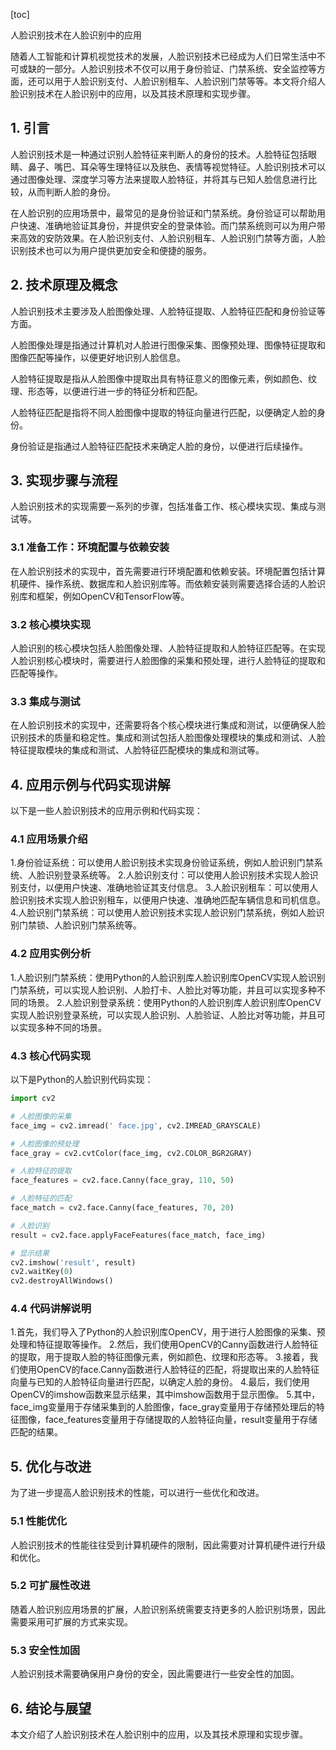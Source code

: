 
[toc]                    
                
                
人脸识别技术在人脸识别中的应用

随着人工智能和计算机视觉技术的发展，人脸识别技术已经成为人们日常生活中不可或缺的一部分。人脸识别技术不仅可以用于身份验证、门禁系统、安全监控等方面，还可以用于人脸识别支付、人脸识别租车、人脸识别门禁等等。本文将介绍人脸识别技术在人脸识别中的应用，以及其技术原理和实现步骤。

## 1. 引言

人脸识别技术是一种通过识别人脸特征来判断人的身份的技术。人脸特征包括眼睛、鼻子、嘴巴、耳朵等生理特征以及肤色、表情等视觉特征。人脸识别技术可以通过图像处理、深度学习等方法来提取人脸特征，并将其与已知人脸信息进行比较，从而判断人脸的身份。

在人脸识别的应用场景中，最常见的是身份验证和门禁系统。身份验证可以帮助用户快速、准确地验证其身份，并提供安全的登录体验。而门禁系统则可以为用户带来高效的安防效果。在人脸识别支付、人脸识别租车、人脸识别门禁等方面，人脸识别技术也可以为用户提供更加安全和便捷的服务。

## 2. 技术原理及概念

人脸识别技术主要涉及人脸图像处理、人脸特征提取、人脸特征匹配和身份验证等方面。

人脸图像处理是指通过计算机对人脸进行图像采集、图像预处理、图像特征提取和图像匹配等操作，以便更好地识别人脸信息。

人脸特征提取是指从人脸图像中提取出具有特征意义的图像元素，例如颜色、纹理、形态等，以便进行进一步的特征分析和匹配。

人脸特征匹配是指将不同人脸图像中提取的特征向量进行匹配，以便确定人脸的身份。

身份验证是指通过人脸特征匹配技术来确定人脸的身份，以便进行后续操作。

## 3. 实现步骤与流程

人脸识别技术的实现需要一系列的步骤，包括准备工作、核心模块实现、集成与测试等。

### 3.1 准备工作：环境配置与依赖安装

在人脸识别技术的实现中，首先需要进行环境配置和依赖安装。环境配置包括计算机硬件、操作系统、数据库和人脸识别库等。而依赖安装则需要选择合适的人脸识别库和框架，例如OpenCV和TensorFlow等。

### 3.2 核心模块实现

人脸识别的核心模块包括人脸图像处理、人脸特征提取和人脸特征匹配等。在实现人脸识别核心模块时，需要进行人脸图像的采集和预处理，进行人脸特征的提取和匹配等操作。

### 3.3 集成与测试

在人脸识别技术的实现中，还需要将各个核心模块进行集成和测试，以便确保人脸识别技术的质量和稳定性。集成和测试包括人脸图像处理模块的集成和测试、人脸特征提取模块的集成和测试、人脸特征匹配模块的集成和测试等。

## 4. 应用示例与代码实现讲解

以下是一些人脸识别技术的应用示例和代码实现：

### 4.1 应用场景介绍

1.身份验证系统：可以使用人脸识别技术实现身份验证系统，例如人脸识别门禁系统、人脸识别登录系统等。
2.人脸识别支付：可以使用人脸识别技术实现人脸识别支付，以便用户快速、准确地验证其支付信息。
3.人脸识别租车：可以使用人脸识别技术实现人脸识别租车，以便用户快速、准确地匹配车辆信息和司机信息。
4.人脸识别门禁系统：可以使用人脸识别技术实现人脸识别门禁系统，例如人脸识别门禁锁、人脸识别门禁系统等。

### 4.2 应用实例分析

1.人脸识别门禁系统：使用Python的人脸识别库人脸识别库OpenCV实现人脸识别门禁系统，可以实现人脸识别、人脸打卡、人脸比对等功能，并且可以实现多种不同的场景。
2.人脸识别登录系统：使用Python的人脸识别库人脸识别库OpenCV实现人脸识别登录系统，可以实现人脸识别、人脸验证、人脸比对等功能，并且可以实现多种不同的场景。

### 4.3 核心代码实现

以下是Python的人脸识别代码实现：

```python
import cv2

# 人脸图像的采集
face_img = cv2.imread(' face.jpg', cv2.IMREAD_GRAYSCALE)

# 人脸图像的预处理
face_gray = cv2.cvtColor(face_img, cv2.COLOR_BGR2GRAY)

# 人脸特征的提取
face_features = cv2.face.Canny(face_gray, 110, 50)

# 人脸特征的匹配
face_match = cv2.face.Canny(face_features, 70, 20)

# 人脸识别
result = cv2.face.applyFaceFeatures(face_match, face_img)

# 显示结果
cv2.imshow('result', result)
cv2.waitKey(0)
cv2.destroyAllWindows()
```

### 4.4 代码讲解说明

1.首先，我们导入了Python的人脸识别库OpenCV，用于进行人脸图像的采集、预处理和特征提取等操作。
2.然后，我们使用OpenCV的Canny函数进行人脸特征的提取，用于提取人脸的特征图像元素，例如颜色、纹理和形态等。
3.接着，我们使用OpenCV的face.Canny函数进行人脸特征的匹配，将提取出来的人脸特征向量与已知的人脸特征向量进行匹配，以确定人脸的身份。
4.最后，我们使用OpenCV的imshow函数来显示结果，其中imshow函数用于显示图像。
5.其中，face_img变量用于存储采集到的人脸图像，face_gray变量用于存储预处理后的特征图像，face_features变量用于存储提取的人脸特征向量，result变量用于存储匹配的结果。

## 5. 优化与改进

为了进一步提高人脸识别技术的性能，可以进行一些优化和改进。

### 5.1 性能优化

人脸识别技术的性能往往受到计算机硬件的限制，因此需要对计算机硬件进行升级和优化。

### 5.2 可扩展性改进

随着人脸识别应用场景的扩展，人脸识别系统需要支持更多的人脸识别场景，因此需要采用可扩展的方式来实现。

### 5.3 安全性加固

人脸识别技术需要确保用户身份的安全，因此需要进行一些安全性的加固。

## 6. 结论与展望

本文介绍了人脸识别技术在人脸识别中的应用，以及其技术原理和实现步骤。


